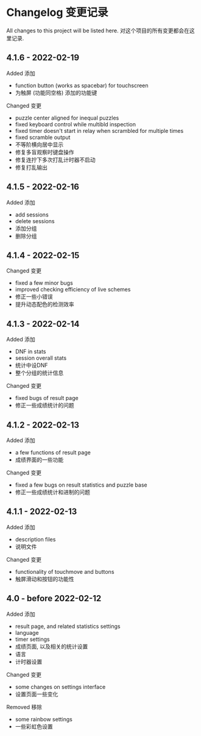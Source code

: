 Changelog 变更记录
==========
All changes to this project will be listed here.
对这个项目的所有变更都会在这里记录.

4.1.6 - 2022-02-19
----------
Added 添加
- function button (works as spacebar) for touchscreen
- 为触屏 (功能同空格) 添加的功能键

Changed 变更
- puzzle center aligned for inequal puzzles
- fixed keyboard control while multibld inspection
- fixed timer doesn't start in relay when scrambled for multiple times
- fixed scramble output
- 不等阶横向居中显示
- 修复多盲观察时键盘操作
- 修复连拧下多次打乱计时器不启动
- 修复打乱输出

4.1.5 - 2022-02-16
----------
Added 添加
- add sessions
- delete sessions
- 添加分组
- 删除分组

4.1.4 - 2022-02-15
----------
Changed 变更
- fixed a few minor bugs
- improved checking efficiency of live schemes 
- 修正一些小错误
- 提升动态配色的检测效率

4.1.3 - 2022-02-14
----------
Added 添加
- DNF in stats
- session overall stats
- 统计中设DNF
- 整个分组的统计信息

Changed 变更
- fixed bugs of result page
- 修正一些成绩统计的问题

4.1.2 - 2022-02-13
----------
Added 添加
- a few functions of result page
- 成绩界面的一些功能

Changed 变更
- fixed a few bugs on result statistics and puzzle base
- 修正一些成绩统计和进制的问题

4.1.1 - 2022-02-13
----------
Added 添加
- description files
- 说明文件

Changed 变更
- functionality of touchmove and buttons
- 触屏滑动和按钮的功能性

4.0 - before 2022-02-12
----------
Added 添加
- result page, and related statistics settings
- language
- timer settings
- 成绩页面, 以及相关的统计设置
- 语言
- 计时器设置

Changed 变更
- some changes on settings interface
- 设置页面一些变化

Removed 移除
- some rainbow settings
- 一些彩虹色设置